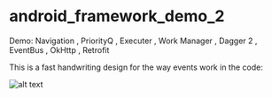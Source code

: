 # android_framework_demo_2
Demo: Navigation , PriorityQ , Executer , Work Manager , Dagger 2 , EventBus , OkHttp , Retrofit

This is a fast handwriting design for the way events work in the code:

![alt text](https://github.com/rai2270/android_framework/blob/master/Flow.png)

